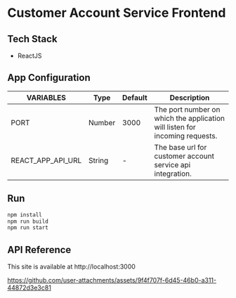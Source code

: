 # Customer Account Service Frontend

## Tech Stack

- ReactJS

  
## App Configuration

| VARIABLES                      | Type    | Default | Description                                                                                       |
|--------------------------------|---------|---------|---------------------------------------------------------------------------------------------------|
| PORT                           | Number  | 3000    | The port number on which the application will listen for incoming requests.                       |
| REACT_APP_API_URL              | String  | -       | The base url for customer account service api integration.                                        |


## Run

```bash
npm install
npm run build
npm run start
```


## API Reference

This site is available at http://localhost:3000




https://github.com/user-attachments/assets/9f4f707f-6d45-46b0-a311-44872d3e3c81



